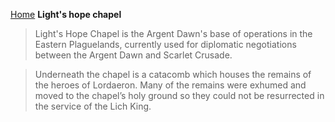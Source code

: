 [Home](../index.md)
**Light's hope chapel**
> Light's Hope Chapel is the Argent Dawn's base of operations in the Eastern Plaguelands, currently used for diplomatic negotiations between the Argent Dawn and Scarlet Crusade.

> Underneath the chapel is a catacomb which houses the remains of the heroes of Lordaeron. Many of the remains were exhumed and moved to the chapel’s holy ground so they could not be resurrected in the service of the Lich King.